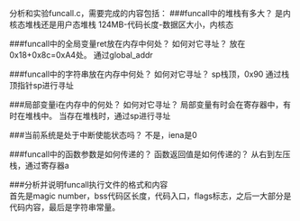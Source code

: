 分析和实验funcall.c，需要完成的内容包括： 
###funcall中的堆栈有多大？  是内核态堆栈还是用户态堆栈 
124MB-代码长度-数据区大小，内核态

###funcall中的全局变量ret放在内存中何处？ 如何对它寻址？ 
放在0x18+0x8c=0xA4处。
通过global_addr

###funcall中的字符串放在内存中何处？ 如何对它寻址？
sp栈顶，0x90
通过栈顶指针sp进行寻址

###局部变量i在内存中的何处？ 如何对它寻址？
局部变量有时会在寄存器中，有时在堆栈中。
当存在堆栈时，通过sp进行寻址

###当前系统是处于中断使能状态吗？
不是，iena是0

###funcall中的函数参数是如何传递的？ 函数返回值是如何传递的？ 
从右到左压栈，通过寄存器a

###分析并说明funcall执行文件的格式和内容  
首先是magic number，bss代码区长度，代码入口，flags标志，之后一大部分是代码内容，最后是字符串常量。

